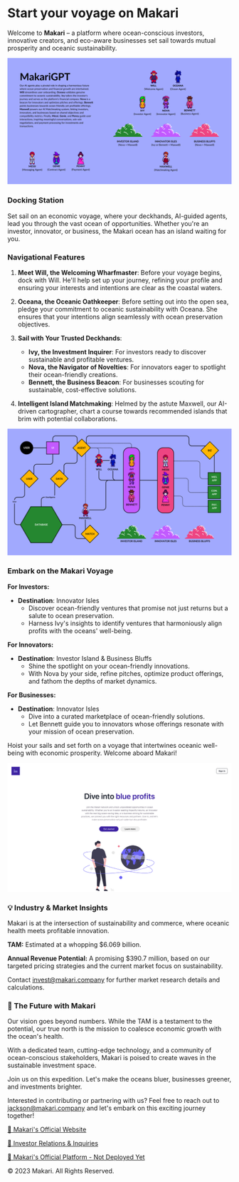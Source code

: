 # Start your voyage on Makari

Welcome to **Makari** – a platform where ocean-conscious investors, innovative creators, and eco-aware businesses set sail towards mutual prosperity and oceanic sustainability. 

![MakariGPT](MakariGPT-Viz.png)

### Docking Station

Set sail on an economic voyage, where your deckhands, AI-guided agents, lead you through the vast ocean of opportunities. Whether you're an investor, innovator, or business, the Makari ocean has an island waiting for you.

### Navigational Features

1. **Meet Will, the Welcoming Wharfmaster**: Before your voyage begins, dock with Will. He'll help set up your journey, refining your profile and ensuring your interests and intentions are clear as the coastal waters.

2. **Oceana, the Oceanic Oathkeeper**: Before setting out into the open sea, pledge your commitment to oceanic sustainability with Oceana. She ensures that your intentions align seamlessly with ocean preservation objectives.

3. **Sail with Your Trusted Deckhands**:
   - **Ivy, the Investment Inquirer**: For investors ready to discover sustainable and profitable ventures.
   - **Nova, the Navigator of Novelties**: For innovators eager to spotlight their ocean-friendly creations.
   - **Bennett, the Business Beacon**: For businesses scouting for sustainable, cost-effective solutions.

4. **Intelligent Island Matchmaking**: Helmed by the astute Maxwell, our AI-driven cartographer, chart a course towards recommended islands that brim with potential collaborations.

![Makari-Architecture](Makari-Architecture.png)

### Embark on the Makari Voyage

**For Investors:**
- **Destination**: Innovator Isles
  - Discover ocean-friendly ventures that promise not just returns but a salute to ocean preservation.
  - Harness Ivy's insights to identify ventures that harmoniously align profits with the oceans' well-being.

**For Innovators:**
- **Destination**: Investor Island & Business Bluffs
  - Shine the spotlight on your ocean-friendly innovations.
  - With Nova by your side, refine pitches, optimize product offerings, and fathom the depths of market dynamics.

**For Businesses:**
- **Destination**: Innovator Isles
  - Dive into a curated marketplace of ocean-friendly solutions.
  - Let Bennett guide you to innovators whose offerings resonate with your mission of ocean preservation.

Hoist your sails and set forth on a voyage that intertwines oceanic well-being with economic prosperity. Welcome aboard Makari!

![Landing](Makari-Landing.png)

### 💡 Industry & Market Insights

Makari is at the intersection of sustainability and commerce, where oceanic health meets profitable innovation.

**TAM:** Estimated at a whopping $6.069 billion.

**Annual Revenue Potential:** A promising $390.7 million, based on our targeted pricing strategies and the current market focus on sustainability.

Contact [invest@makari.company](mailto:invest@makari.company) for further market research details and calculations.

### 🔭 The Future with Makari

Our vision goes beyond numbers. While the TAM is a testament to the potential, our true north is the mission to coalesce economic growth with the ocean's health.

With a dedicated team, cutting-edge technology, and a community of ocean-conscious stakeholders, Makari is poised to create waves in the sustainable investment space.

Join us on this expedition. Let's make the oceans bluer, businesses greener, and investments brighter.

Interested in contributing or partnering with us? Feel free to reach out to [jackson@makari.company](mailto:jackson@makari.company) and let's embark on this exciting journey together!

[🔗 Makari's Official Website](https://makari.company)

[🔗 Investor Relations & Inquiries](mailto:invest@makari.company)

[🔗 Makari's Official Platform - Not Deployed Yet](https://github.com/makari-organization/MVP)

© 2023 Makari. All Rights Reserved.
